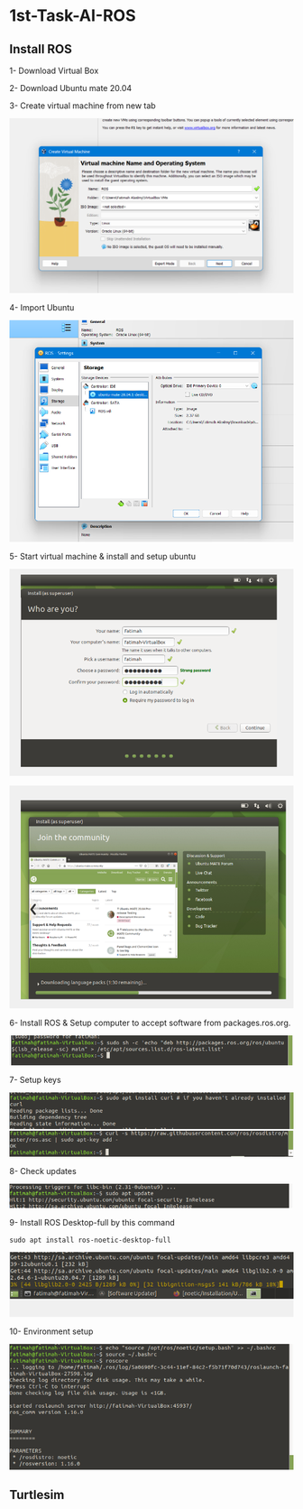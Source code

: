 # 1st-Task-AI-ROS


## Install ROS

1- Download Virtual Box

2- Download Ubuntu mate 20.04

3- Create virtual machine from new tab

![](/imgs/step1.png)

4- Import Ubuntu

![](/imgs/step4.png)

5- Start virtual machine & install and setup ubuntu 

![](/imgs/step5.png)

![](/imgs/step6.png)

6- Install ROS & Setup computer to accept software from packages.ros.org.

![](/imgs/1-1.png)

7- Setup keys

![](/imgs/1-2.png)
![](/imgs/1-2-0.png)

8- Check updates

![](/imgs/1-3.png)

9- Install ROS Desktop-full by this command

```
sudo apt install ros-noetic-desktop-full
```
![](/imgs/1-4.png)

10- Environment setup 

![](/imgs/1-5.png)

## Turtlesim
